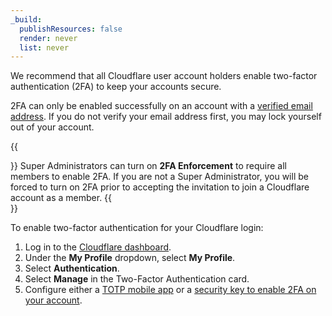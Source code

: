 ```yaml
---
_build:
  publishResources: false
  render: never
  list: never
---
```


We recommend that all Cloudflare user account holders enable two-factor authentication (2FA) to keep your accounts secure. 

2FA can only be enabled successfully on an account with a [verified email address](/fundamentals/setup/account-setup/verify-email-address/). If you do not verify your email address first, you may lock yourself out of your account.

{{<Aside type="warning">}}
Super Administrators can turn on **2FA Enforcement** to require all members to enable 2FA. If you are not a Super Administrator, you will be forced to turn on 2FA prior to accepting the invitation to join a Cloudflare account as a member. 
{{</Aside>}}

To enable two-factor authentication for your Cloudflare login:

1.  Log in to the [Cloudflare dashboard](https://dash.cloudflare.com/login).
2.  Under the **My Profile** dropdown, select **My Profile**.
3.  Select **Authentication**. 
4.  Select **Manage** in the Two-Factor Authentication card.
5.  Configure either a [TOTP mobile app](/fundamentals/setup/account/account-security/2fa/#configure-totp-mobile-application-authentication-for-two-factor-cloudflare-login) or a [security key to enable 2FA on your account](/fundamentals/account-and-billing/account-security/2fa/#configure-security-key-authentication-for-two-factor-cloudflare-login).
